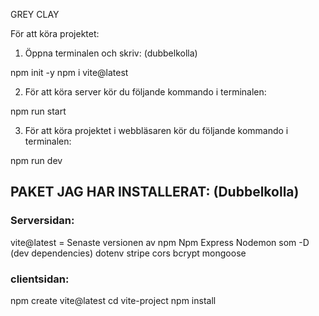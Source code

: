 GREY CLAY

För att köra projektet:

1. Öppna terminalen och skriv: (dubbelkolla)

npm init -y
npm i vite@latest


2. För att köra server kör du följande kommando i terminalen: 

npm run start

3. För att köra projektet i webbläsaren kör du följande kommando i terminalen:

npm run dev


## PAKET JAG HAR INSTALLERAT: (Dubbelkolla)

### Serversidan:
vite@latest = Senaste versionen av npm
Npm
Express
Nodemon som -D (dev dependencies)
dotenv
stripe
cors
bcrypt
mongoose

### clientsidan:

npm create vite@latest
cd vite-project
npm install

